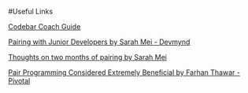 #Useful Links

[Codebar Coach Guide](https://codebar.io/effective-teacher-guide)

[Pairing with Junior Developers by Sarah Mei - Devmynd](https://www.devmynd.com/blog/2015-1-pairing-with-junior-developers/) 

[Thoughts on two months of pairing by Sarah Mei](http://www.sarahmei.com/blog/2010/04/14/thoughts-on-two-months-of-pairing/)

[Pair Programming Considered Extremely Beneficial by Farhan Thawar - Pivotal](https://content.pivotal.io/blog/pair-programming-considered-extremely-beneficial)


